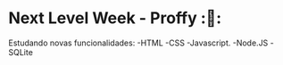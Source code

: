 # Next Level Week - Proffy ::rocket::

Estudando novas funcionalidades:
 -HTML
 -CSS
 -Javascript.
 -Node.JS 
 -SQLite
 
 
